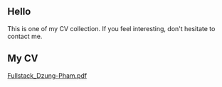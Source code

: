 ## Hello

This is one of my CV collection. If you feel interesting, don't hesitate to contact me.

## My CV

[Fullstack_Dzung-Pham.pdf](./Fullstack_Dzung-Pham.pdf)